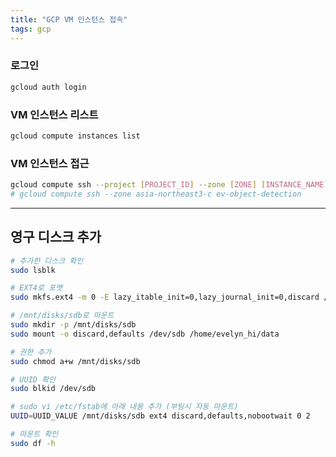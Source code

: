 ```yaml
---
title: "GCP VM 인스턴스 접속"
tags: gcp
---
```


<!--more-->

### 로그인

```sh
gcloud auth login
```

### VM 인스턴스 리스트

```sh
gcloud compute instances list
```

### VM 인스턴스 접근

```sh
gcloud compute ssh --project [PROJECT_ID] --zone [ZONE] [INSTANCE_NAME]
# gcloud compute ssh --zone asia-northeast3-c ev-object-detection
```

---

## 영구 디스크 추가

```sh
# 추가한 디스크 확인
sudo lsblk 

# EXT4로 포맷
sudo mkfs.ext4 -m 0 -E lazy_itable_init=0,lazy_journal_init=0,discard /dev/sdb	

# /mnt/disks/sdb로 마운트
sudo mkdir -p /mnt/disks/sdb
sudo mount -o discard,defaults /dev/sdb /home/evelyn_hi/data

# 권한 추가
sudo chmod a+w /mnt/disks/sdb

# UUID 확인
sudo blkid /dev/sdb

# sudo vi /etc/fstab에 아래 내용 추가 (부팅시 자동 마운트)
UUID=UUID_VALUE /mnt/disks/sdb ext4 discard,defaults,nobootwait 0 2

# 마운트 확인
sudo df -h
```
